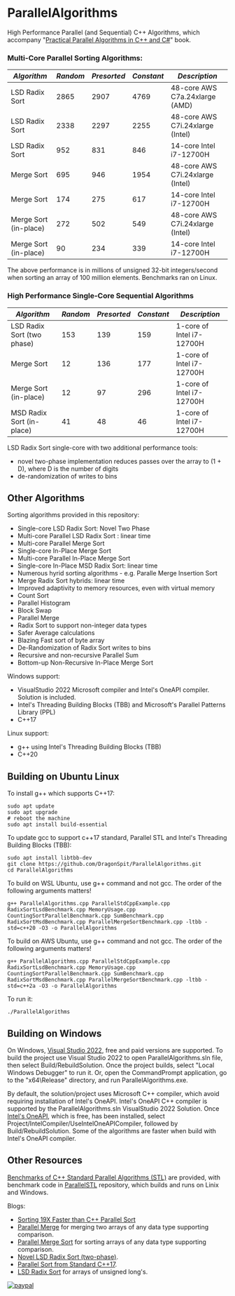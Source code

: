 # ParallelAlgorithms

High Performance Parallel (and Sequential) C++ Algorithms, which accompany "[Practical Parallel Algorithms in C++ and C#](https://www.amazon.com/Practical-Parallel-Algorithms-Sorting-Multicore-ebook/dp/B0C3TZPRKZ/ref=sr_1_1?crid=3P7Q0RUP8OBXB&keywords=duvanenko&qid=1702488919&sprefix=duvanenko%2Caps%2C95&sr=8-1)" book.

### Multi-Core Parallel Sorting Algorithms:

*Algorithm*|*Random*|*Presorted*|*Constant*|*Description*
--- | --- | --- | --- | ---
LSD Radix Sort        |2865|2907|4769| 48-core AWS C7a.24xlarge (AMD)
LSD Radix Sort        |2338|2297|2255| 48-core AWS C7i.24xlarge (Intel)
LSD Radix Sort        | 952| 831| 846| 14-core Intel i7-12700H
Merge Sort            | 695| 946|1954| 48-core AWS C7i.24xlarge (Intel)
Merge Sort            | 174| 275| 617| 14-core Intel i7-12700H
Merge Sort (in-place) | 272| 502| 549| 48-core AWS C7i.24xlarge (Intel)
Merge Sort (in-place) |  90| 234| 339| 14-core Intel i7-12700H

The above performance is in millions of unsigned 32-bit integers/second when sorting an array of 100 million elements.
Benchmarks ran on Linux.

### High Performance Single-Core Sequential Algorithms

*Algorithm*|*Random*|*Presorted*|*Constant*|*Description*
--- | --- | --- | --- | ---
LSD Radix Sort (two phase) |153|139|159| 1-core of Intel i7-12700H
Merge Sort                 | 12|136|177| 1-core of Intel i7-12700H
Merge Sort (in-place)      | 12| 97|296| 1-core of Intel i7-12700H
MSD Radix Sort (in-place)  | 41| 48| 46| 1-core of Intel i7-12700H

LSD Radix Sort single-core with two additional performance tools:
- novel two-phase implementation reduces passes over the array to (1 + D), where D is the number of digits
- de-randomization of writes to bins

## Other Algorithms
Sorting algorithms provided in this repository:
- Single-core LSD Radix Sort: Novel Two Phase
- Multi-core Parallel LSD Radix Sort : linear time
- Multi-core Parallel Merge Sort
- Single-core In-Place Merge Sort
- Multi-core Parallel In-Place Merge Sort
- Single-core In-Place MSD Radix Sort: linear time
- Numerous hyrid sorting algorithms - e.g. Paralle Merge Insertion Sort
- Merge Radix Sort hybrids: linear time
- Improved adaptivity to memory resources, even with virtual memory
- Count Sort
- Parallel Histogram
- Block Swap
- Parallel Merge
- Radix Sort to support non-integer data types
- Safer Average calculations
- Blazing Fast sort of byte array
- De-Randomization of Radix Sort writes to bins
- Recursive and non-recursive Parallel Sum
- Bottom-up Non-Recursive In-Place Merge Sort


Windows support:
- VisualStudio 2022 Microsoft compiler and Intel's OneAPI compiler. Solution is included.
- Intel's Threading Building Blocks (TBB) and Microsoft's Parallel Patterns Library (PPL)
- C++17

Linux support:
- g++ using Intel's Threading Building Blocks (TBB)
- C++20

## Building on Ubuntu Linux
To install g++ which supports C++17:
```
sudo apt update
sudo apt upgrade
# reboot the machine
sudo apt install build-essential
```

To update gcc to support c++17 standard, Parallel STL and Intel's Threading Building Blocks (TBB):
```
sudo apt install libtbb-dev
git clone https://github.com/DragonSpit/ParallelAlgorithms.git
cd ParallelAlgorithms
```

To build on WSL Ubuntu, use g++ command and not gcc. The order of the following arguments matters!
```
g++ ParallelAlgorithms.cpp ParallelStdCppExample.cpp RadixSortLsdBenchmark.cpp MemoryUsage.cpp CountingSortParallelBenchmark.cpp SumBenchmark.cpp RadixSortMsdBenchmark.cpp ParallelMergeSortBenchmark.cpp -ltbb -std=c++20 -O3 -o ParallelAlgorithms
```
To build on AWS Ubuntu, use g++ command and not gcc. The order of the following arguments matters!
```
g++ ParallelAlgorithms.cpp ParallelStdCppExample.cpp RadixSortLsdBenchmark.cpp MemoryUsage.cpp CountingSortParallelBenchmark.cpp SumBenchmark.cpp RadixSortMsdBenchmark.cpp ParallelMergeSortBenchmark.cpp -ltbb -std=c++2a -O3 -o ParallelAlgorithms
```
To run it:
```
./ParallelAlgorithms
```
## Building on Windows
On Windows, [Visual Studio 2022](https://visualstudio.microsoft.com/downloads/), free and paid versions are supported. To build the project use Visual Studio 2022 to open ParallelAlgorithms.sln file, then
select Build/RebuildSolution. Once the project builds, select "Local Windows Debugger" to run it. Or, open the CommandPrompt application, go to the "x64\Release" directory, and run ParallelAlgorithms.exe.

By default, the solution/project uses Microsoft C++ compiler, which avoid requiring installation of Intel's OneAPI. Intel's OneAPI C++ compiler is supported by the ParallelAlgorithms.sln VisualStudio 2022 Solution. 
Once [Intel's OneAPI](https://www.intel.com/content/www/us/en/developer/tools/oneapi/base-toolkit-download.html), which is free, has been installed, select Project/IntelCompiler/UseIntelOneAPICompiler, followed by Build/RebuildSolution. Some of the algorithms are faster when build with Intel's OneAPI compiler.

## Other Resources
[Benchmarks of C++ Standard Parallel Algorithms (STL)](https://duvanenko.tech.blog/2023/05/21/c-parallel-stl-benchmark/) are provided, with benchmark code in [ParallelSTL](https://github.com/DragonSpit/ParallelSTL) repository, which builds and runs on Linix and Windows.

Blogs:
- [Sorting 19X Faster than C++ Parallel Sort](https://duvanenko.tech.blog/2023/10/29/sorting-19x-faster-than-c-parallel-sort/)
- [Parallel Merge](https://duvanenko.tech.blog/2018/01/14/parallel-merge/) for merging two arrays of any data type supporting comparison.
- [Parallel Merge Sort](https://duvanenko.tech.blog/2018/01/13/parallel-merge-sort/) for sorting arrays of any data type supporting comparison.
- [Novel LSD Radix Sort (two-phase)](https://duvanenko.tech.blog/2019/02/27/lsd-radix-sort-performance-improvements/).
- [Parallel Sort from Standard C++17](https://blogs.msdn.microsoft.com/vcblog/2018/09/11/using-c17-parallel-algorithms-for-better-performance/).
- [LSD Radix Sort](https://blogs.msdn.microsoft.com/vcblog/2018/09/11/using-c17-parallel-algorithms-for-better-performance/) for arrays of unsigned long's.


[![paypal](https://www.paypalobjects.com/en_US/i/btn/btn_donateCC_LG.gif)](https://www.paypal.com/cgi-bin/webscr?cmd=_s-xclick&hosted_button_id=LDD8L7UPAC7QL)
